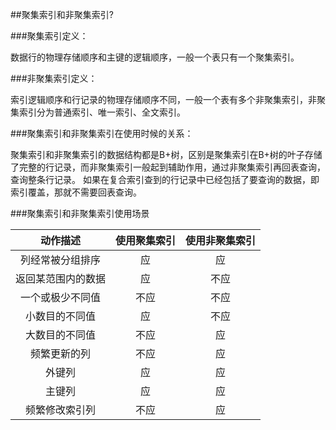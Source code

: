 ##聚集索引和非聚集索引?

###聚集索引定义：

数据行的物理存储顺序和主键的逻辑顺序，一般一个表只有一个聚集索引。

###非聚集索引定义：

索引逻辑顺序和行记录的物理存储顺序不同，一般一个表有多个非聚集索引，非聚集索引分为普通索引、唯一索引、全文索引。

###聚集索引和非聚集索引在使用时候的关系：

聚集索引和非聚集索引的数据结构都是B+树，区别是聚集索引在B+树的叶子存储了完整的行记录，而非聚集索引一般起到辅助作用，通过非聚集索引再回表查询，查询整条行记录。
如果在复合索引查到的行记录中已经包括了要查询的数据，即索引覆盖，那就不需要回表查询。

###聚集索引和非聚集索引使用场景

|      动作描述      | 使用聚集索引 | 使用非聚集索引 |
| :----------------: |:------------: | :--------------: |
|  列经常被分组排序  | 应           | 应             |
| 返回某范围内的数据 | 应           | 不应           |
|  一个或极少不同值  | 不应         | 不应           |
|   小数目的不同值   | 应           | 不应           |
|   大数目的不同值   | 不应         | 应             |
|    频繁更新的列    | 不应         | 应             |
|       外键列       | 应           | 应             |
|       主键列       | 应           | 应             |
|   频繁修改索引列   | 不应         | 应             |

